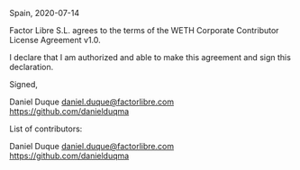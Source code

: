 Spain, 2020-07-14

Factor Libre S.L. agrees to the terms of the WETH Corporate Contributor License
Agreement v1.0.

I declare that I am authorized and able to make this agreement and sign this
declaration.

Signed,

Daniel Duque daniel.duque@factorlibre.com https://github.com/danielduqma

List of contributors:

Daniel Duque daniel.duque@factorlibre.com https://github.com/danielduqma
